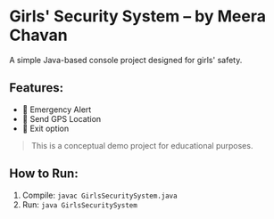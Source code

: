 
# Girls' Security System – by Meera Chavan

A simple Java-based console project designed for girls' safety.

## Features:
- 🚨 Emergency Alert
- 📍 Send GPS Location
- 👋 Exit option

> This is a conceptual demo project for educational purposes.

## How to Run:
1. Compile: `javac GirlsSecuritySystem.java`
2. Run: `java GirlsSecuritySystem`
